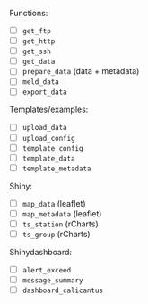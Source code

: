 Functions:

- [ ] `get_ftp`
- [ ] `get_http`
- [ ] `get_ssh`
- [ ] `get_data`
- [ ] `prepare_data` (data + metadata)
- [ ] `meld_data`
- [ ] `export_data`

Templates/examples:

- [ ] `upload_data`
- [ ] `upload_config`
- [ ] `template_config`
- [ ] `template_data`
- [ ] `template_metadata`

Shiny:

- [ ] `map_data` (leaflet)
- [ ] `map_metadata` (leaflet)
- [ ] `ts_station` (rCharts)
- [ ] `ts_group` (rCharts)

Shinydashboard:

- [ ] `alert_exceed`
- [ ] `message_summary`
- [ ] `dashboard_calicantus`
